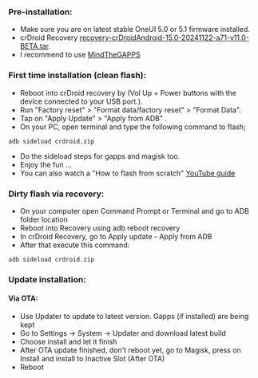 ### Pre-installation:

* Make sure you are on latest stable OneUI 5.0 or 5.1 firmware installed.
* crDroid Recovery [recovery-crDroidAndroid-15.0-20241122-a71-v11.0-BETA.tar](https://sourceforge.net/projects/haky86/files/SamsungGalaxyA71/Recoveries/crDroid/15.x/recovery-crDroidAndroid-15.0-20241122-a71-v11.0-BETA.tar/download).
* I recommend to use [MindTheGAPPS](https://github.com/MindTheGapps/15.0.0-arm64)


### First time installation (clean flash):

* Reboot into crDroid recovery by (Vol Up + Power buttons with the device connected to your USB port.).
* Run "Factory reset" > "Format data/factory reset" > "Format Data".
* Tap on "Apply Update" > "Apply from ADB" .
* On your PC, open terminal and type the following command to flash;

```
adb sideload crdroid.zip
```

* Do the sideload steps for gapps and magisk too.
* Enjoy the fun ...
* You can also watch a "How to flash from scratch" [YouTube guide](https://www.youtube.com/watch?v=kS7hOlN4uz0)

###  Dirty flash  via recovery:
* On your computer open Command Prompt or Terminal and go to ADB folder location
* Reboot into Recovery using adb reboot recovery
* In crDroid Recovery, go to Apply update - Apply from ADB
* After that execute this command:

```
adb sideload crdroid.zip
```

### Update installation:
#### Via OTA:
* Use Updater to update to latest version. Gapps (if installed) are being kept
* Go to Settings -> System -> Updater and download latest build
* Choose install and let it finish
* After OTA update finished, don't reboot yet, go to Magisk, press on Install and install to Inactive Slot (After OTA)
* Reboot
